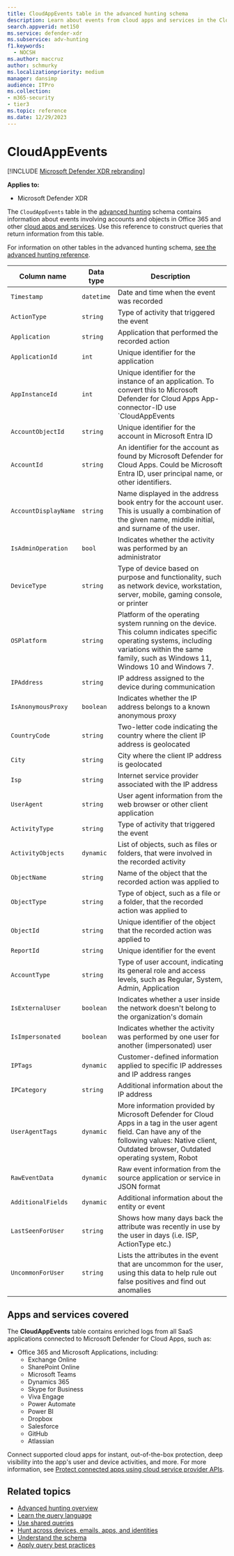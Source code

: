 ```yaml
---
title: CloudAppEvents table in the advanced hunting schema
description: Learn about events from cloud apps and services in the CloudAppEvents table of the advanced hunting schema
search.appverid: met150
ms.service: defender-xdr
ms.subservice: adv-hunting
f1.keywords:
  - NOCSH
ms.author: maccruz
author: schmurky
ms.localizationpriority: medium
manager: dansimp
audience: ITPro
ms.collection: 
- m365-security
- tier3
ms.topic: reference
ms.date: 12/29/2023
---
```


# CloudAppEvents

[!INCLUDE [Microsoft Defender XDR rebranding](../includes/microsoft-defender.md)]

**Applies to:**
- Microsoft Defender XDR

The `CloudAppEvents` table in the [advanced hunting](advanced-hunting-overview.md) schema contains information about events involving accounts and objects in Office 365 and other [cloud apps and services](#apps-and-services-covered). Use this reference to construct queries that return information from this table.


For information on other tables in the advanced hunting schema, [see the advanced hunting reference](advanced-hunting-schema-tables.md).

| Column name | Data type | Description |
|-------------|-----------|-------------|
| `Timestamp` | `datetime` | Date and time when the event was recorded |
| `ActionType` | `string` | Type of activity that triggered the event |
| `Application` | `string` | Application that performed the recorded action |
| `ApplicationId` | `int` | Unique identifier for the application |
| `AppInstanceId` | `int` | Unique identifier for the instance of an application. To convert this to Microsoft Defender for Cloud Apps App-connector-ID use `CloudAppEvents|distinct ApplicationId,AppInstanceId,binary_or(binary_shift_left(AppInstanceId,20),ApplicationId)|order by ApplicationId,AppInstanceId` |
| `AccountObjectId` | `string` | Unique identifier for the account in Microsoft Entra ID |
| `AccountId` | `string` | An identifier for the account as found by Microsoft Defender for Cloud Apps. Could be Microsoft Entra ID, user principal name, or other identifiers. |
| `AccountDisplayName` | `string` | Name displayed in the address book entry for the account user. This is usually a combination of the given name, middle initial, and surname of the user. |
| `IsAdminOperation` | `bool` | Indicates whether the activity was performed by an administrator |
| `DeviceType` | `string` | Type of device based on purpose and functionality, such as network device, workstation, server, mobile, gaming console, or printer |
| `OSPlatform` | `string` | Platform of the operating system running on the device. This column indicates specific operating systems, including variations within the same family, such as Windows 11, Windows 10 and Windows 7. |
| `IPAddress` | `string` | IP address assigned to the device during communication |
| `IsAnonymousProxy` | `boolean` | Indicates whether the IP address belongs to a known anonymous proxy |
| `CountryCode` | `string` | Two-letter code indicating the country where the client IP address is geolocated |
| `City` | `string` | City where the client IP address is geolocated |
| `Isp` | `string` | Internet service provider associated with the IP address |
| `UserAgent` | `string` | User agent information from the web browser or other client application |
| `ActivityType` | `string` | Type of activity that triggered the event |
| `ActivityObjects` | `dynamic` | List of objects, such as files or folders, that were involved in the recorded activity |
| `ObjectName` | `string` | Name of the object that the recorded action was applied to |
| `ObjectType` | `string` | Type of object, such as a file or a folder, that the recorded action was applied to |
| `ObjectId` | `string` | Unique identifier of the object that the recorded action was applied to |
| `ReportId` | `string` | Unique identifier for the event |
| `AccountType` | `string` | Type of user account, indicating its general role and access levels, such as Regular, System, Admin, Application |
| `IsExternalUser` | `boolean` | Indicates whether a user inside the network doesn't belong to the organization's domain |
| `IsImpersonated` | `boolean` | Indicates whether the activity was performed by one user for another (impersonated) user |
| `IPTags` | `dynamic` | Customer-defined information applied to specific IP addresses and IP address ranges |
| `IPCategory` | `string` | Additional information about the IP address |
| `UserAgentTags` | `dynamic` | More information provided by Microsoft Defender for Cloud Apps in a tag in the user agent field. Can have any of the following values: Native client, Outdated browser, Outdated operating system, Robot |
| `RawEventData` | `dynamic` | Raw event information from the source application or service in JSON format |
| `AdditionalFields` | `dynamic` | Additional information about the entity or event |
| `LastSeenForUser` | `string` | Shows how many days back the attribute was recently in use by the user in days (i.e. ISP, ActionType etc.)  |
| `UncommonForUser` | `string` | Lists the attributes in the event that are uncommon for the user, using this data to help rule out false positives and find out anomalies |

## Apps and services covered

The __CloudAppEvents__ table contains enriched logs from all SaaS applications connected to Microsoft Defender for Cloud Apps, such as:
- Office 365 and Microsoft Applications, including:
   - Exchange Online
   - SharePoint Online
   - Microsoft Teams
   - Dynamics 365
   - Skype for Business
   - Viva Engage
   - Power Automate
   - Power BI
   - Dropbox
   - Salesforce
   - GitHub
   - Atlassian

Connect supported cloud apps for instant, out-of-the-box protection, deep visibility into the app's user and device activities, and more. For more information, see [Protect connected apps using cloud service provider APIs](/defender-cloud-apps/protect-connected-apps).

## Related topics

- [Advanced hunting overview](advanced-hunting-overview.md)
- [Learn the query language](advanced-hunting-query-language.md)
- [Use shared queries](advanced-hunting-shared-queries.md)
- [Hunt across devices, emails, apps, and identities](advanced-hunting-query-emails-devices.md)
- [Understand the schema](advanced-hunting-schema-tables.md)
- [Apply query best practices](advanced-hunting-best-practices.md)

